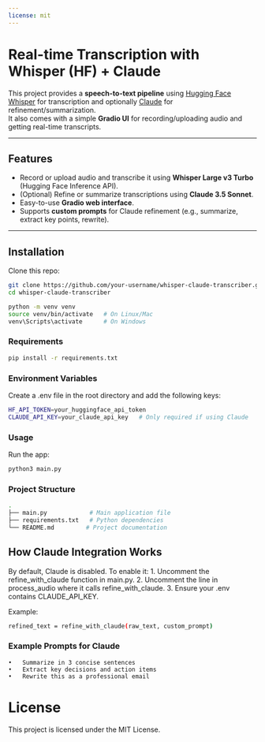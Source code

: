```yaml
---
license: mit
---
```


# Real-time Transcription with Whisper (HF) + Claude

This project provides a **speech-to-text pipeline** using [Hugging Face Whisper](https://huggingface.co/models?search=whisper) for transcription and optionally [Claude](https://www.anthropic.com/claude) for refinement/summarization.  
It also comes with a simple **Gradio UI** for recording/uploading audio and getting real-time transcripts.  

---

##  Features
- Record or upload audio and transcribe it using **Whisper Large v3 Turbo** (Hugging Face Inference API).  
- (Optional) Refine or summarize transcriptions using **Claude 3.5 Sonnet**.  
-  Easy-to-use **Gradio web interface**.  
- Supports **custom prompts** for Claude refinement (e.g., summarize, extract key points, rewrite).  

---

## Installation

Clone this repo:

```bash
git clone https://github.com/your-username/whisper-claude-transcriber.git
cd whisper-claude-transcriber
```

``` bash
python -m venv venv
source venv/bin/activate   # On Linux/Mac
venv\Scripts\activate      # On Windows
```

### Requirements
```bash
pip install -r requirements.txt
```

### Environment Variables

Create a .env file in the root directory and add the following keys:
```bash
HF_API_TOKEN=your_huggingface_api_token
CLAUDE_API_KEY=your_claude_api_key   # Only required if using Claude
```

### Usage

Run the app:
``` bash
python3 main.py
```

###  Project Structure
``` bash
.
├── main.py            # Main application file
├── requirements.txt   # Python dependencies
└── README.md         # Project documentation
```

## How Claude Integration Works

By default, Claude is disabled.
To enable it:
	1.	Uncomment the refine_with_claude function in main.py.
	2.	Uncomment the line in process_audio where it calls refine_with_claude.
	3.	Ensure your .env contains CLAUDE_API_KEY.

Example:
```bash
refined_text = refine_with_claude(raw_text, custom_prompt)
```

### Example Prompts for Claude
	•	Summarize in 3 concise sentences
	•	Extract key decisions and action items
	•	Rewrite this as a professional email

# License

This project is licensed under the MIT License.
